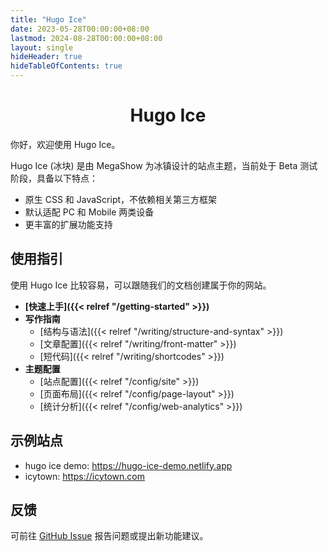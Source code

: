 ```yaml
---
title: "Hugo Ice"
date: 2023-05-28T00:00:00+08:00
lastmod: 2024-08-28T00:00:00+08:00
layout: single
hideHeader: true
hideTableOfContents: true
---
```


<h1 style="text-align:center">Hugo Ice</h1>

你好，欢迎使用 Hugo Ice。

Hugo Ice (冰块) 是由 MegaShow 为冰镇设计的站点主题，当前处于 Beta 测试阶段，具备以下特点：

- 原生 CSS 和 JavaScript，不依赖相关第三方框架
- 默认适配 PC 和 Mobile 两类设备
- 更丰富的扩展功能支持

## 使用指引

使用 Hugo Ice 比较容易，可以跟随我们的文档创建属于你的网站。

- **[快速上手]({{< relref "/getting-started" >}})**
- **写作指南**
  - [结构与语法]({{< relref "/writing/structure-and-syntax" >}})
  - [文章配置]({{< relref "/writing/front-matter" >}})
  - [短代码]({{< relref "/writing/shortcodes" >}})
- **主题配置**
  - [站点配置]({{< relref "/config/site" >}})
  - [页面布局]({{< relref "/config/page-layout" >}})
  - [统计分析]({{< relref "/config/web-analytics" >}})

## 示例站点

- hugo ice demo: https://hugo-ice-demo.netlify.app
- icytown: https://icytown.com

## 反馈

可前往 [GitHub Issue](https://github.com/megashow/hugo-ice/issues/new/choose) 报告问题或提出新功能建议。
